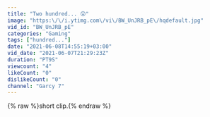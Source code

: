 ```yaml
---
title: "Two hundred... 😲"
image: "https:\/\/i.ytimg.com\/vi\/BW_UnJRB_pE\/hqdefault.jpg"
vid_id: "BW_UnJRB_pE"
categories: "Gaming"
tags: ["hundred..."]
date: "2021-06-08T14:55:19+03:00"
vid_date: "2021-06-07T21:29:23Z"
duration: "PT9S"
viewcount: "4"
likeCount: "0"
dislikeCount: "0"
channel: "Garcy 7"
---
```

{% raw %}short clip.{% endraw %}
